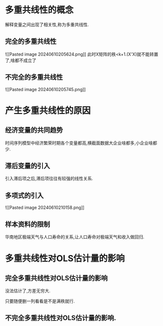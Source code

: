 
#  多重共线性的概念

解释变量之间出现了相关性,称为多重共线性.

## 完全的多重共线性

![[Pasted image 20240610205624.png]]
此时X矩阵的秩<k+1.(X'X)就不能转置了,啥都不成立了

## 不完全的多重共线性

![[Pasted image 20240610205745.png]]

# 产生多重共线性的原因

## 经济变量的共同趋势

时间序列模型中经济繁荣时期各个变量都高,横截面数据大企业啥都多,小企业啥都少.

## 滞后变量的引入

引入滞后项之后,滞后项往往有较强的线性关系.

## 多项式的引入

![[Pasted image 20240610210158.png]]

## 样本资料的限制

华南地区极端天气与人口寿命的关系,让人口寿命对极端天气和收入做回归.

# 多重共线性对OLS估计量的影响

## 完全多重共线性对OLS估计量的影响

没法估计了,方差无穷大.

只要随便删一列看看是不是满秩就行.

## 不完全多重共线性对OLS估计量的影响.

